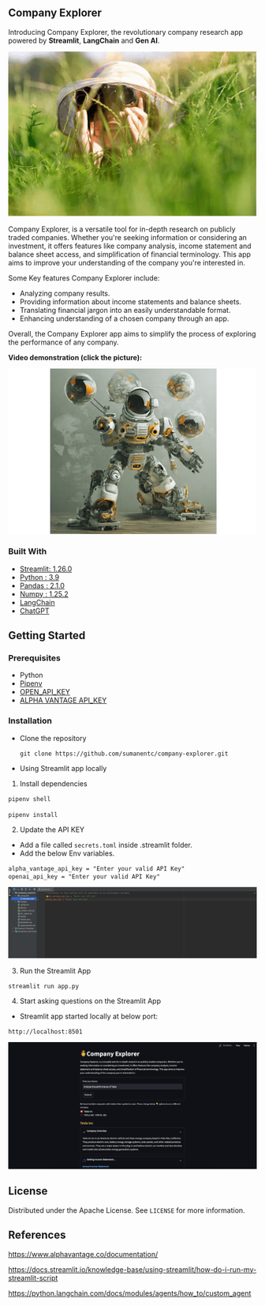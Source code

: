 ## Company Explorer
Introducing Company Explorer, the revolutionary company research app powered by **Streamlit**, **LangChain** and **Gen AI**.

![Company Explorer](./images/explorer.gif)

Company Explorer, is a versatile tool for in-depth research on publicly traded companies. Whether you're seeking information or considering an investment, it offers features like company analysis, income statement and balance sheet access, and simplification of financial terminology.
This app aims to improve your understanding of the company you're interested in.

Some Key features Company Explorer include:
* Analyzing company results.
* Providing information about income statements and balance sheets.
* Translating financial jargon into an easily understandable format.
* Enhancing understanding of a chosen company through an app.

Overall, the Company Explorer app aims to simplify the process of exploring the performance of any company.

**Video demonstration (click the picture):**

[![Company-Explorer](./images/explorer1.png)](https://youtu.be/P30QUiCsvRI)

### Built With

- [Streamlit: 1.26.0 ](https://docs.streamlit.io/)
- [Python : 3.9 ](https://www.python.org/)
- [Pandas : 2.1.0 ](https://pandas.pydata.org/)
- [Numpy : 1.25.2](https://numpy.org/)
- [LangChain](https://python.langchain.com/docs/get_started/introduction.html)
- [ChatGPT](https://openai.com/blog/chatgpt)


## Getting Started

### Prerequisites

- Python
- [Pipenv](https://pypi.org/project/pipenv/)
- [OPEN_API_KEY](https://help.openai.com/en/articles/4936850-where-do-i-find-my-secret-api-key)
- [ALPHA VANTAGE API_KEY](https://www.alphavantage.co/)


### Installation

- Clone the repository

  ```
  git clone https://github.com/sumanentc/company-explorer.git
  ```

- Using Streamlit app locally

1. Install dependencies

  ```
  pipenv shell

  pipenv install
  ```
2. Update the API KEY

* Add a file called `secrets.toml` inside .streamlit folder.
* Add the below Env variables.
```
alpha_vantage_api_key = "Enter your valid API Key"
openai_api_key = "Enter your valid API Key"
```
![Env-Variables](./images/env.png)

3. Run the Streamlit App

  ```  
  streamlit run app.py

  ```

4. Start asking questions on the Streamlit App

* Streamlit app started locally at below port:
```
http://localhost:8501
```

![Company-Explorer](./images/streamlit.png)

## License

Distributed under the Apache License. See `LICENSE` for more information.

## References

https://www.alphavantage.co/documentation/

https://docs.streamlit.io/knowledge-base/using-streamlit/how-do-i-run-my-streamlit-script

https://python.langchain.com/docs/modules/agents/how_to/custom_agent




